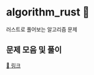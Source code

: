 # algorithm_rust 🦀
러스트로 풀어보는 알고리즘 문제

## 문제 모음 및 풀이
[📖 링크](https://likilee.github.io/algorithm_rust)
